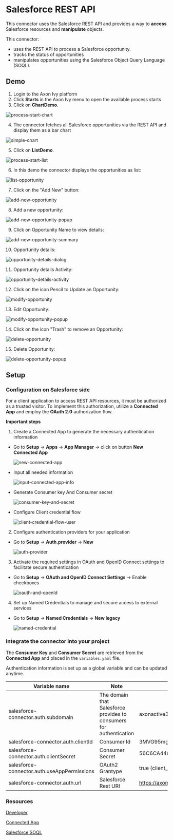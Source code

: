 # Salesforce REST API

This connector uses the Salesforce REST API and provides a way to **access** Salesforce resources and **manipulate** objects. 

This connector:

- uses the REST API to process a Salesforce opportunity.
- tracks the status of opportunities
- manipulates opportunities using the Salesforce Object Query Language (SOQL).

## Demo

  1. Login to the Axon Ivy platform
  2. Click **Starts** in the Axon Ivy menu to open the available process starts
  3. Click on **ChartDemo**.
  
  ![process-start-chart](images/sf-start-chart.png)
  
  4. The connector fetches all Salesforce opportunities via the REST API and display them as a bar chart
  
  ![simple-chart](images/sf-chart.png)
  
  5. Click on **ListDemo**.
  
  ![process-start-list](images/sf-start-list.png)
  
  6. In this demo the connector displays the opportunities as list:
  
  ![list-opportunity](images/sf-list.png)
  
  7. Click on the "Add New" button:
  
  ![add-new-opportunity](images/sf-start-addNew.png)
  
  8. Add a new opportunity:
  
  ![add-new-opportunity-popup](images/sf-addNew.png)
  
  9. Click on Opportunity Name to view details:
  
  ![add-new-opportunity-summary](images/sf-start-detail.png)
  
  10. Opportunity details:
  
  ![opportunity-details-dialog](images/sf-detail.png)
  
  11. Opportunity details Activity:
  
  ![opportunity-details-activity](images/sf-detail-activity.png)
  
  12. Click on the icon Pencil to Update an Opportunity:
  
  ![modify-opportunity](images/sf-start-edit.png)
  
  13. Edit Opportunity:
  
  ![modify-opportunity-popup](images/sf-edit.png)
  
  14. Click on the icon "Trash" to remove an Opportunity:
  
  ![delete-opportunity](images/sf-start-delete.png)
  
  15. Delete Opportunity:
  
  ![delete-opportunity-popup](images/sf-delete.png)


## Setup

### Configuration on Salesforce side
  For a client application to access REST API resources, it must be authorized as a trusted visitor. To implement this authorization, utilize a **Connected App** and employ the **OAuth 2.0** authorization flow.

  **Important steps**

  1. Create a Connected App to generate the necessary authentication information

- Go to **Setup** -> **Apps** -> **App Manager** -> click on button **New Connected App**

  ![new-connected-app](images/sf-app-manager-01.png)

- Input all needed information

  ![input-connected-app-info](images/sf-app-manager-02.png)

- Generate Consumer key And Consumer secret

  ![consumer-key-and-secret](images/sf-app-manager-04.png)

- Configure Client credential flow

  ![client-credential-flow-user](images/sf-app-manager-03.png)


2. Configure authentication providers for your application
 
- Go to **Setup** -> **Auth.provider** -> **New**

  ![auth-provider](images/sf-auth-provider.png)



3. Activate the required settings in OAuth and OpenID Connect settings to facilitate secure authentication
 
- Go to **Setup** -> **OAuth and OpenID Connect Settings** -> Enable checkboxes

  ![oauth-and-openId](images/sf-auth-openId.png)



4. Set up Named Credentials to manage and secure access to external services
 
- Go to **Setup** -> **Named Credentials** -> **New legacy**

  ![named-credential](images/sf-named-credential.png)


### Integrate the connector into your project
  The **Consumer Key** and **Consumer Secret** are retrieved from the **Connected App** and placed in the `variables.yaml` file.

  Authentication information is set up as a global variable and can be updated anytime.

  
  | Variable name                              | Note                                          |Example                                                                               |
  |--------------------------------------------|-----------------------------------------------|--------------------------------------------------------------------------------------|
  |salesforce-connector.auth.subdomain         |The domain that Salesforce provides to consumers for authentication         |axonactive3-dev-ed.develop                                                            |
  |salesforce-connector.auth.clientId          |Consumer Id                                    |3MVG95mg0lk4bathQF4Z_F1GcZZPr8ztvo29c53HhwOXnCKBkP8LkxHnb5KlydXj3Oomw0VHsY |
  |salesforce-connector.auth.clientSecret      |Consumer Secret                                |56C6CA448B49032828FE4C4DF16D1AF4804B8CC734E066B255A5B31A                     |
  |salesforce-connector.auth.useAppPermissions |OAuth2 Grantype                                |true (client_credentials)                                                             |
  |salesforce-connector.auth.url               |Salesforce Rest URI                            |https://axonactive3-dev-ed.develop.my.salesforce.com/services/data/v58.0              |


### Resources
[Developer](https://developer.salesforce.com/docs)

[Connected App](https://help.salesforce.com/s/articleView?id=sf.connected_app_client_credentials_setup.htm&type=5)

[Salesforce SOQL](https://developer.salesforce.com/docs/atlas.en-us.soql_sosl.meta/soql_sosl/sforce_api_calls_soql.htm)


